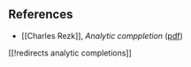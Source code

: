 

## References

* [[Charles Rezk]], _Analytic comppletion_ ([pdf](http://www.math.uiuc.edu/~rezk/analytic-paper.pdf))

[[!redirects analytic completions]]